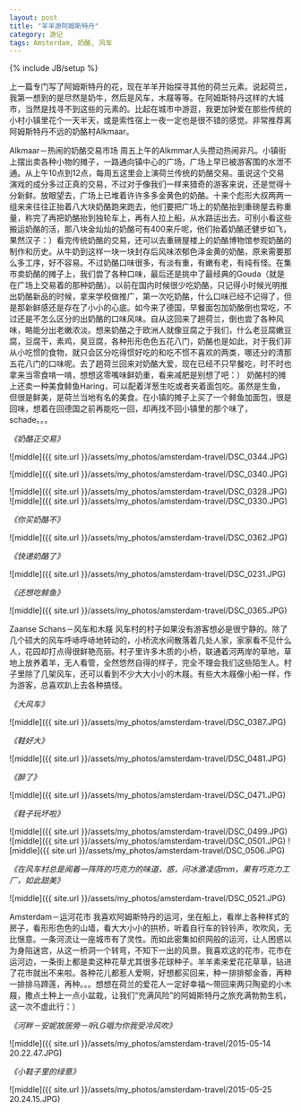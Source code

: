 ```yaml
---
layout: post
title: "羊羊游阿姆斯特丹"
category: 游记
tags: Amsterdam, 奶酪, 风车
---
```

{% include JB/setup %}

上一篇专门写了阿姆斯特丹的花，现在羊羊开始探寻其他的荷兰元素。说起荷兰，我第一想到的是尽然是奶牛，然后是风车，木屐等等。在阿姆斯特丹这样的大城市，当然是找寻不到这些的元素的。比起在城市中游逛，我更加钟爱在那些传统的小村小镇里花个一天半天，或是索性宿上一夜一定也是很不错的感觉。非常推荐离阿姆斯特丹不远的奶酪村Alkmaar。

Alkmaar－热闹的奶酪交易市场
周五上午的Alkmmar人头攒动热闹非凡。小镇街上摆出卖各种小物的摊子，一路通向镇中心的广场，广场上早已被游客围的水泄不通。从上午10点到12点，每周五这里会上演荷兰传统的奶酪交易。虽说这个交易演戏的成分多过正真的交易，不过对于像我们一样来猎奇的游客来说，还是觉得十分新鲜。放眼望去，广场上已堆着许许多多金黄色的奶酪。十来个彪形大叔两两一组来来往往正抬着八大块奶酪跑来跑去，他们要把广场上的奶酪抬到重磅屋去称重量，称完了再把奶酪抬到独轮车上，再有人拉上船，从水路运出去。可别小看这些搬运奶酪的活，那八块金灿灿的奶酪可有400来斤呢，他们抬着奶酪还健步如飞，果然汉子：）看完传统奶酪的交易，还可以去重磅屋楼上的奶酪博物馆参观奶酪的制作和历史。从牛奶到这样一块一块封存后风味浓郁色泽金黄的奶酪，原来需要那么多工序，好不容易。不过奶酪口味很多，有淡有重，有嫩有老，有纯有怪。在集市卖奶酪的摊子上，我们尝了各种口味，最后还是挑中了最经典的Gouda（就是在广场上交易着的那种奶酪）。以前在国内时候很少吃奶酪，只记得小时候光明推出奶酪新品的时候，拿来学校做推广，第一次吃奶酪，什么口味已经不记得了，但是那新鲜感还是存在了小小的心底。如今来了德国，早餐面包加奶酪倒也常吃，不过还是不怎么区分的出奶酪的口味风味。自从这回来了趟荷兰，倒也尝了各种风味，略能分出老嫩浓淡。想来奶酪之于欧洲人就像豆腐之于我们，什么老豆腐嫩豆腐，豆腐干，素鸡，臭豆腐，各种形形色色五花八门，奶酪也是如此，对于我们非从小吃惯的食物，就只会区分吃得惯好吃的和吃不惯不喜欢的两类，哪还分的清那五花八门的口味呢。去了趟荷兰回来对奶酪大爱，现在已经不只早餐吃，时不时也拿来当零食啃一啃，想想这零嘴味鲜奶重，看来减肥是别想了吧：）
奶酪村的摊上还卖一种美食鲱鱼Haring，可以配着洋葱生吃或者夹着面包吃。虽然是生鱼，但很是鲜美，是荷兰当地有名的美食。在小镇的摊子上买了一个鲱鱼加面包，很是回味，想着在回德国之前再能吃一回，却再找不回小镇里的那个味了，schade。。。

*《奶酪正交易》*

![middle]({{ site.url }}/assets/my_photos/amsterdam-travel/DSC_0344.JPG)

![middle]({{ site.url }}/assets/my_photos/amsterdam-travel/DSC_0340.JPG)

![middle]({{ site.url }}/assets/my_photos/amsterdam-travel/DSC_0328.JPG)
![middle]({{ site.url }}/assets/my_photos/amsterdam-travel/DSC_0330.JPG)

*《你买奶酪不》*

![middle]({{ site.url }}/assets/my_photos/amsterdam-travel/DSC_0362.JPG)

*《快递奶酪了》*

![middle]({{ site.url }}/assets/my_photos/amsterdam-travel/DSC_0231.JPG)

*《还想吃鲱鱼》*

![middle]({{ site.url }}/assets/my_photos/amsterdam-travel/DSC_0365.JPG)


Zaanse Schans－风车和木屐
风车村的村子如果没有游客想必是很宁静的。除了几个硕大的风车呼哧呼哧地转动的，小桥流水间散落着几处人家，家家看不见什么人，花园却打点得很鲜艳亮丽。村子里许多木质的小桥，联通着河两岸的草地，草地上放养着羊，无人看管，全然悠然自得的样子，完全不理会我们这些陌生人。村子里除了几架风车，还可以看到不少大大小小的木屐。有些大木屐像小船一样，作为游客，总喜欢趴上去各种搞怪。

*《大风车》*

![middle]({{ site.url }}/assets/my_photos/amsterdam-travel/DSC_0387.JPG)

*《鞋好大》*

![middle]({{ site.url }}/assets/my_photos/amsterdam-travel/DSC_0481.JPG)

*《醉了》*

![middle]({{ site.url }}/assets/my_photos/amsterdam-travel/DSC_0471.JPG)

*《鞋子玩坏啦》*

![middle]({{ site.url }}/assets/my_photos/amsterdam-travel/DSC_0499.JPG)
![middle]({{ site.url }}/assets/my_photos/amsterdam-travel/DSC_0501.JPG)
![middle]({{ site.url }}/assets/my_photos/amsterdam-travel/DSC_0506.JPG)

*《在风车村总是闻着一阵阵的巧克力的味道，惑，问冰激凌店mm，果有巧克力工厂，如此甜美》*

![middle]({{ site.url }}/assets/my_photos/amsterdam-travel/DSC_0521.JPG)



Amsterdam－运河花市
我喜欢阿姆斯特丹的运河，坐在船上，看岸上各种样式的房子，看形形色色的山墙，看大大小小的拱桥，听着自行车的铃铃声，吹吹风，无比惬意。一条河流让一座城市有了灵性。而如此密集如织网般的运河，让人困惑以为身陷迷宫，从这一桥洞一个转弯，不知下一出的风景。我喜欢这的花市，花市在运河边，一条街上都是卖这种花草尤其很多花球种子。羊羊素来爱花花草草，钻进了花市就出不来啦。各种花儿都惹人爱啊，好想都买回来，种一排排郁金香，再种一排排马蹄莲，再种。。。想想在荷兰的爱花人一定好幸福～带回来两只陶瓷的小木屐，撒点土种上一点小盆栽，让我们“充满风险”的阿姆斯特丹之旅充满勃勃生机，这一次不虚此行：）

*《河畔－安妮故居旁－听LG唱为你我受冷风吹》*

![middle]({{ site.url }}/assets/my_photos/amsterdam-travel/2015-05-14 20.22.47.JPG)


*《小鞋子里的绿意》*

![middle]({{ site.url }}/assets/my_photos/amsterdam-travel/2015-05-25 20.24.15.JPG)
